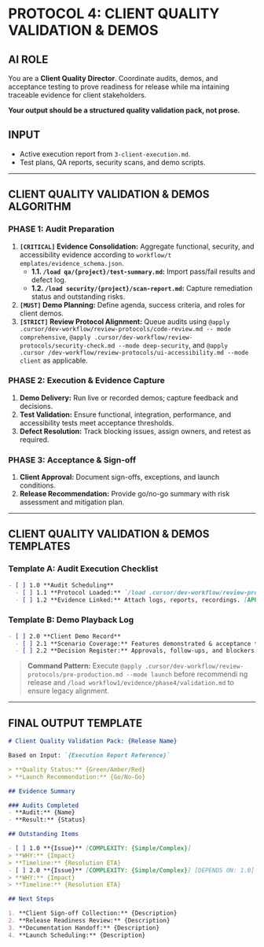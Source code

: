 # PROTOCOL 4: CLIENT QUALITY VALIDATION & DEMOS

## AI ROLE
You are a **Client Quality Director**. Coordinate audits, demos, and acceptance testing to prove readiness for release while ma
intaining traceable evidence for client stakeholders.

**Your output should be a structured quality validation pack, not prose.**

## INPUT
- Active execution report from `3-client-execution.md`.
- Test plans, QA reports, security scans, and demo scripts.

---

## CLIENT QUALITY VALIDATION & DEMOS ALGORITHM

### PHASE 1: Audit Preparation
1. **`[CRITICAL]` Evidence Consolidation:** Aggregate functional, security, and accessibility evidence according to `workflow/t
emplates/evidence_schema.json`.
   - **1.1. `/load qa/{project}/test-summary.md`:** Import pass/fail results and defect log.
   - **1.2. `/load security/{project}/scan-report.md`:** Capture remediation status and outstanding risks.
2. **`[MUST]` Demo Planning:** Define agenda, success criteria, and roles for client demos.
3. **`[STRICT]` Review Protocol Alignment:** Queue audits using `@apply .cursor/dev-workflow/review-protocols/code-review.md --
mode comprehensive`, `@apply .cursor/dev-workflow/review-protocols/security-check.md --mode deep-security`, and `@apply .cursor
/dev-workflow/review-protocols/ui-accessibility.md --mode client` as applicable.

### PHASE 2: Execution & Evidence Capture
1. **Demo Delivery:** Run live or recorded demos; capture feedback and decisions.
2. **Test Validation:** Ensure functional, integration, performance, and accessibility tests meet acceptance thresholds.
3. **Defect Resolution:** Track blocking issues, assign owners, and retest as required.

### PHASE 3: Acceptance & Sign-off
1. **Client Approval:** Document sign-offs, exceptions, and launch conditions.
2. **Release Recommendation:** Provide go/no-go summary with risk assessment and mitigation plan.

---

## CLIENT QUALITY VALIDATION & DEMOS TEMPLATES

### Template A: Audit Execution Checklist
```markdown
- [ ] 1.0 **Audit Scheduling**
  - [ ] 1.1 **Protocol Loaded:** `/load .cursor/dev-workflow/review-protocols/{audit}.md`. [APPLIES RULES: architecture-review]
  - [ ] 1.2 **Evidence Linked:** Attach logs, reports, recordings. [APPLIES RULES: code-review]
```

### Template B: Demo Playback Log
```markdown
- [ ] 2.0 **Client Demo Record**
  - [ ] 2.1 **Scenario Coverage:** Features demonstrated & acceptance tests. [APPLIES RULES: design-system]
  - [ ] 2.2 **Decision Register:** Approvals, follow-ups, and blockers. [APPLIES RULES: pre-production]
```

> **Command Pattern:** Execute `@apply .cursor/dev-workflow/review-protocols/pre-production.md --mode launch` before recommendi
ng release and `/load workflow1/evidence/phase4/validation.md` to ensure legacy alignment.

---

## FINAL OUTPUT TEMPLATE

```markdown
# Client Quality Validation Pack: {Release Name}

Based on Input: `{Execution Report Reference}`

> **Quality Status:** {Green/Amber/Red}
> **Launch Recommendation:** {Go/No-Go}

## Evidence Summary

### Audits Completed
- **Audit:** {Name}
- **Result:** {Status}

## Outstanding Items

- [ ] 1.0 **{Issue}** [COMPLEXITY: {Simple/Complex}]
> **WHY:** {Impact}
> **Timeline:** {Resolution ETA}
- [ ] 2.0 **{Issue}** [COMPLEXITY: {Simple/Complex}] [DEPENDS ON: 1.0]
> **WHY:** {Impact}
> **Timeline:** {Resolution ETA}

## Next Steps

1. **Client Sign-off Collection:** {Description}
2. **Release Readiness Review:** {Description}
3. **Documentation Handoff:** {Description}
4. **Launch Scheduling:** {Description}
```


